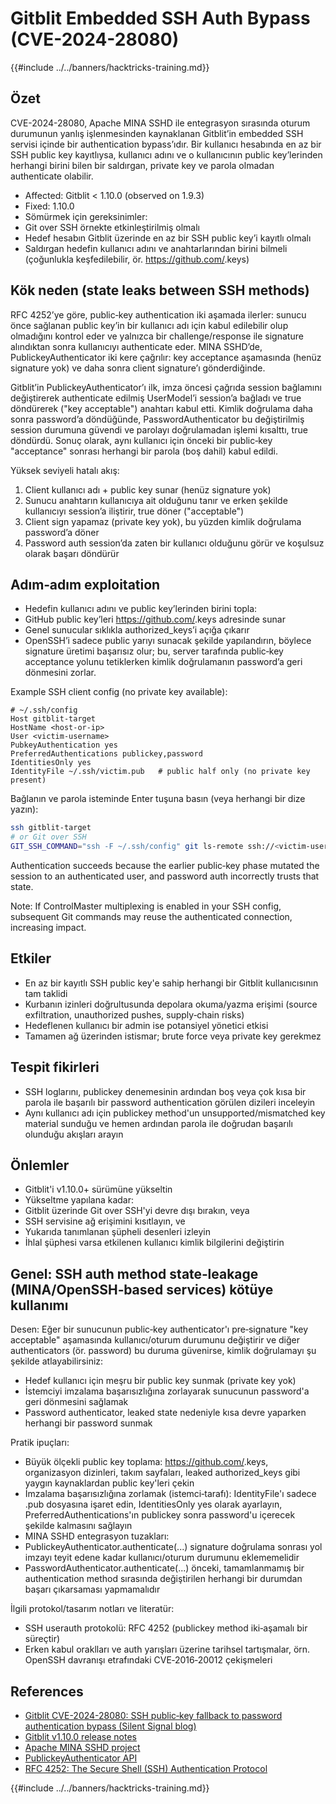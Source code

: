 # Gitblit Embedded SSH Auth Bypass (CVE-2024-28080)

{{#include ../../banners/hacktricks-training.md}}

## Özet

CVE-2024-28080, Apache MINA SSHD ile entegrasyon sırasında oturum durumunun yanlış işlenmesinden kaynaklanan Gitblit’in embedded SSH servisi içinde bir authentication bypass’ıdır. Bir kullanıcı hesabında en az bir SSH public key kayıtlıysa, kullanıcı adını ve o kullanıcının public key’lerinden herhangi birini bilen bir saldırgan, private key ve parola olmadan authenticate olabilir.

- Affected: Gitblit < 1.10.0 (observed on 1.9.3)
- Fixed: 1.10.0
- Sömürmek için gereksinimler:
- Git over SSH örnekte etkinleştirilmiş olmalı
- Hedef hesabın Gitblit üzerinde en az bir SSH public key’i kayıtlı olmalı
- Saldırgan hedefin kullanıcı adını ve anahtarlarından birini bilmeli (çoğunlukla keşfedilebilir, ör. https://github.com/<username>.keys)

## Kök neden (state leaks between SSH methods)

RFC 4252’ye göre, public‑key authentication iki aşamada ilerler: sunucu önce sağlanan public key’in bir kullanıcı adı için kabul edilebilir olup olmadığını kontrol eder ve yalnızca bir challenge/response ile signature alındıktan sonra kullanıcıyı authenticate eder. MINA SSHD’de, PublickeyAuthenticator iki kere çağrılır: key acceptance aşamasında (henüz signature yok) ve daha sonra client signature’ı gönderdiğinde.

Gitblit’in PublickeyAuthenticator’ı ilk, imza öncesi çağrıda session bağlamını değiştirerek authenticate edilmiş UserModel’i session’a bağladı ve true döndürerek ("key acceptable") anahtarı kabul etti. Kimlik doğrulama daha sonra password’a döndüğünde, PasswordAuthenticator bu değiştirilmiş session durumuna güvendi ve parolayı doğrulamadan işlemi kısalttı, true döndürdü. Sonuç olarak, aynı kullanıcı için önceki bir public‑key "acceptance" sonrası herhangi bir parola (boş dahil) kabul edildi.

Yüksek seviyeli hatalı akış:

1) Client kullanıcı adı + public key sunar (henüz signature yok)  
2) Sunucu anahtarın kullanıcıya ait olduğunu tanır ve erken şekilde kullanıcıyı session’a iliştirir, true döner ("acceptable")  
3) Client sign yapamaz (private key yok), bu yüzden kimlik doğrulama password’a döner  
4) Password auth session’da zaten bir kullanıcı olduğunu görür ve koşulsuz olarak başarı döndürür

## Adım‑adım exploitation

- Hedefin kullanıcı adını ve public key’lerinden birini topla:
- GitHub public key’leri https://github.com/<username>.keys adresinde sunar
- Genel sunucular sıklıkla authorized_keys’i açığa çıkarır
- OpenSSH’i sadece public yarıyı sunacak şekilde yapılandırın, böylece signature üretimi başarısız olur; bu, server tarafında public‑key acceptance yolunu tetiklerken kimlik doğrulamanın password’a geri dönmesini zorlar.

Example SSH client config (no private key available):
```sshconfig
# ~/.ssh/config
Host gitblit-target
HostName <host-or-ip>
User <victim-username>
PubkeyAuthentication yes
PreferredAuthentications publickey,password
IdentitiesOnly yes
IdentityFile ~/.ssh/victim.pub   # public half only (no private key present)
```
Bağlanın ve parola isteminde Enter tuşuna basın (veya herhangi bir dize yazın):
```bash
ssh gitblit-target
# or Git over SSH
GIT_SSH_COMMAND="ssh -F ~/.ssh/config" git ls-remote ssh://<victim-username>@<host>/<repo.git>
```
Authentication succeeds because the earlier public‑key phase mutated the session to an authenticated user, and password auth incorrectly trusts that state.

Note: If ControlMaster multiplexing is enabled in your SSH config, subsequent Git commands may reuse the authenticated connection, increasing impact.

## Etkiler

- En az bir kayıtlı SSH public key'e sahip herhangi bir Gitblit kullanıcısının tam taklidi
- Kurbanın izinleri doğrultusunda depolara okuma/yazma erişimi (source exfiltration, unauthorized pushes, supply‑chain risks)
- Hedeflenen kullanıcı bir admin ise potansiyel yönetici etkisi
- Tamamen ağ üzerinden istismar; brute force veya private key gerekmez

## Tespit fikirleri

- SSH loglarını, publickey denemesinin ardından boş veya çok kısa bir parola ile başarılı bir password authentication görülen dizileri inceleyin
- Aynı kullanıcı adı için publickey method'un unsupported/mismatched key material sunduğu ve hemen ardından parola ile doğrudan başarılı olunduğu akışları arayın

## Önlemler

- Gitblit'i v1.10.0+ sürümüne yükseltin
- Yükseltme yapılana kadar:
- Gitblit üzerinde Git over SSH'yi devre dışı bırakın, veya
- SSH servisine ağ erişimini kısıtlayın, ve
- Yukarıda tanımlanan şüpheli desenleri izleyin
- İhlal şüphesi varsa etkilenen kullanıcı kimlik bilgilerini değiştirin

## Genel: SSH auth method state‑leakage (MINA/OpenSSH‑based services) kötüye kullanımı

Desen: Eğer bir sunucunun public‑key authenticator'ı pre‑signature "key acceptable" aşamasında kullanıcı/oturum durumunu değiştirir ve diğer authenticators (ör. password) bu duruma güvenirse, kimlik doğrulamayı şu şekilde atlayabilirsiniz:

- Hedef kullanıcı için meşru bir public key sunmak (private key yok)
- İstemciyi imzalama başarısızlığına zorlayarak sunucunun password'a geri dönmesini sağlamak
- Password authenticator, leaked state nedeniyle kısa devre yaparken herhangi bir password sunmak

Pratik ipuçları:

- Büyük ölçekli public key toplama: https://github.com/<username>.keys, organizasyon dizinleri, takım sayfaları, leaked authorized_keys gibi yaygın kaynaklardan public key'leri çekin
- İmzalama başarısızlığına zorlamak (istemci‑tarafı): IdentityFile'ı sadece .pub dosyasına işaret edin, IdentitiesOnly yes olarak ayarlayın, PreferredAuthentications'ın publickey sonra password'u içerecek şekilde kalmasını sağlayın
- MINA SSHD entegrasyon tuzakları:
- PublickeyAuthenticator.authenticate(...) signature doğrulama sonrası yol imzayı teyit edene kadar kullanıcı/oturum durumunu eklememelidir
- PasswordAuthenticator.authenticate(...) önceki, tamamlanmamış bir authentication method sırasında değiştirilen herhangi bir durumdan başarı çıkarsaması yapmamalıdır

İlgili protokol/tasarım notları ve literatür:
- SSH userauth protokolü: RFC 4252 (publickey method iki‑aşamalı bir süreçtir)
- Erken kabul oraklları ve auth yarışları üzerine tarihsel tartışmalar, örn. OpenSSH davranışı etrafındaki CVE‑2016‑20012 çekişmeleri

## References

- [Gitblit CVE-2024-28080: SSH public‑key fallback to password authentication bypass (Silent Signal blog)](https://blog.silentsignal.eu/2025/06/14/gitblit-cve-CVE-2024-28080/)
- [Gitblit v1.10.0 release notes](https://github.com/gitblit-org/gitblit/releases/tag/v1.10.0)
- [Apache MINA SSHD project](https://mina.apache.org/sshd-project/)
- [PublickeyAuthenticator API](https://svn.apache.org/repos/infra/websites/production/mina/content/sshd-project/apidocs/org/apache/sshd/server/auth/pubkey/PublickeyAuthenticator.html)
- [RFC 4252: The Secure Shell (SSH) Authentication Protocol](https://datatracker.ietf.org/doc/html/rfc4252)


{{#include ../../banners/hacktricks-training.md}}

